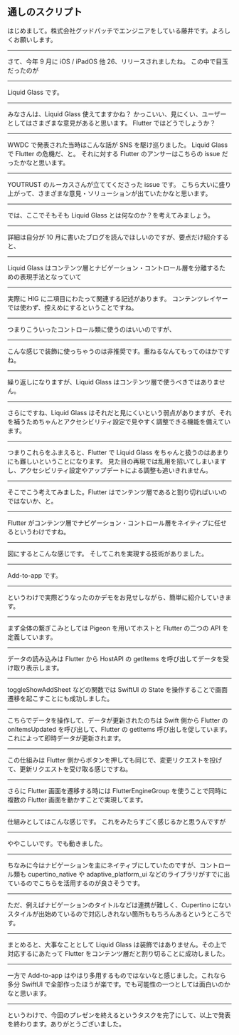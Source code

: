 ## 通しのスクリプト

はじめまして。株式会社グッドパッチでエンジニアをしている藤井です。よろしくお願いします。

---

さて、今年 9 月に iOS / iPadOS 他 26、リリースされましたね。
この中で目玉だったのが

---

Liquid Glass です。

---

みなさんは、Liquid Glass 使えてますかね？
かっこいい、見にくい、ユーザーとしてはさまざまな意見があると思います。
Flutter ではどうでしょうか？

---

WWDC で発表された当時はこんな話が SNS を駆け巡りました。
Liquid Glass で Flutter の危機だ、と。
それに対する Flutter のアンサーはこちらの issue だったかなと思います。

---

YOUTRUST のルーカスさんが立ててくださった issue です。
こちら大いに盛り上がって、さまざまな意見・ソリューションが出ていたかなと思います。

---

では、ここでそもそも Liquid Glass とは何なのか？を考えてみましょう。

---

詳細は自分が 10 月に書いたブログを読んでほしいのですが、要点だけ紹介すると、

---

Liquid Glass はコンテンツ層とナビゲーション・コントロール層を分離するための表現手法となっていて

---

実際に HIG に二項目にわたって関連する記述があります。
コンテンツレイヤーでは使わず、控えめにするということですね。

---

つまりこういったコントロール類に使うのはいいのですが、

---

こんな感じで装飾に使っちゃうのは非推奨です。重ねるなんてもってのほかですね。

---

繰り返しになりますが、Liquid Glass はコンテンツ層で使うべきではありません。

---

さらにですね、Liquid Glass はそれだと見にくいという弱点がありますが、それを補うためちゃんとアクセシビリティ設定で見やすく調整できる機能を備えています。

---

つまりこれらをふまえると、Flutter で Liquid Glass をちゃんと扱うのはあまりにも難しいということになります。
見た目の再現では乱用を招いてしまいますし、アクセシビリティ設定やアップデートによる調整も追いきれません。

---

そこでこう考えてみました。Flutter はでンテンツ層であると割り切ればいいのではないか、と。

---

Flutter がコンテンツ層でナビゲーション・コントロール層をネイティブに任せるというわけですね。

---

図にするとこんな感じです。
そしてこれを実現する技術がありました。

---

Add-to-app です。

---

というわけで実際どうなったのかデモをお見せしながら、簡単に紹介していきます。

---

まず全体の繋ぎこみとしては Pigeon を用いてホストと Flutter の二つの API を定義しています。

---

データの読み込みは Flutter から HostAPI の getItems を呼び出してデータを受け取り表示します。

---

toggleShowAddSheet などの関数では SwiftUI の State を操作することで画面遷移を起こすことにも成功しました。

---

こちらでデータを操作して、データが更新されたのちは Swift 側から Flutter の onItemsUpdated を呼び出して、Flutter の getItems 呼び出しを促しています。これによって即時データが更新されます。

---

この仕組みは Flutter 側からボタンを押しても同じで、変更リクエストを投げて、更新リクエストを受け取る感じですね。

---

さらに Flutter 画面を遷移する時には FlutterEngineGroup を使うことで同時に複数の Flutter 画面を動かすことで実現してます。

---

仕組みとしてはこんな感じです。
これをみたらすごく感じるかと思うんですが

---

ややこしいです。でも動きました。

---

ちなみに今はナビゲーションを主にネイティブにしていたのですが、コントロール類も cupertino_native や adaptive_platform_ui などのライブラリがすでに出ているのでこちらを活用するのが良さそうです。

---

ただ、例えばナビゲーションのタイトルなどは連携が難しく、Cupertino にないスタイルが出始めているので対応しきれない箇所ももちろんあるというところです。

---

まとめると、大事なこととして Liquid Glass は装飾ではありません。その上で対応するにあたって Flutter をコンテンツ層だと割り切ることに成功しました。

---

一方で Add-to-app はやはり多用するものではないなと感じました。これなら多分 SwiftUI で全部作ったほうが楽です。でも可能性の一つとしては面白いのかなと思います。

---

というわけで、今回のプレゼンを終えるというタスクを完了にして、以上で発表を終わります。ありがとうございました。
